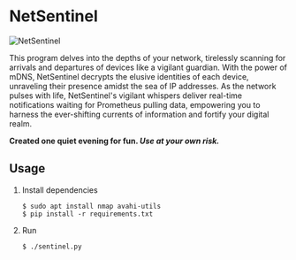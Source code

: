 # NetSentinel

![NetSentinel](https://static.wikia.nocookie.net/robotsupremacy/images/0/08/Squiddy.jpg "NetSentinel in action")

This program delves into the depths of your network, tirelessly scanning for arrivals and departures of devices like a vigilant guardian. With the power of mDNS, NetSentinel decrypts the elusive identities of each device, unraveling their presence amidst the sea of IP addresses. As the network pulses with life, NetSentinel's vigilant whispers deliver real-time notifications waiting for Prometheus pulling data, empowering you to harness the ever-shifting currents of information and fortify your digital realm.

**Created one quiet evening for fun. _Use at your own risk._**

## Usage

1. Install dependencies

    ```
    $ sudo apt install nmap avahi-utils
    $ pip install -r requirements.txt
    ```
1. Run
    ```
    $ ./sentinel.py
    ```
